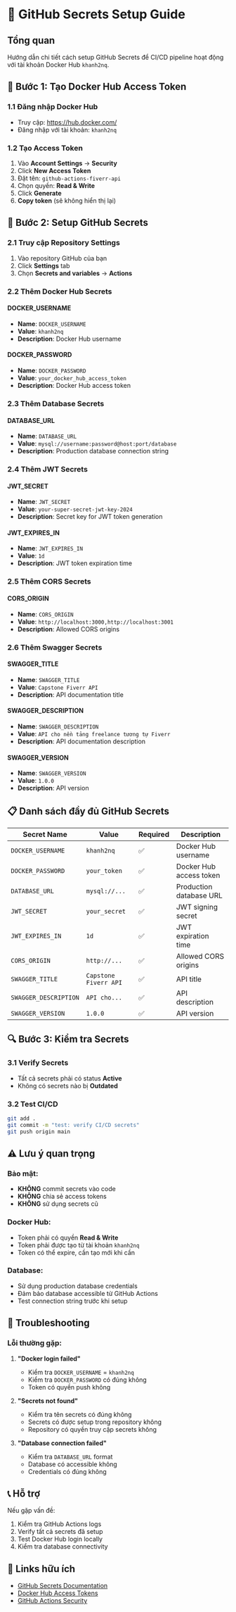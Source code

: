 # 🔑 GitHub Secrets Setup Guide

## **Tổng quan**

Hướng dẫn chi tiết cách setup GitHub Secrets để CI/CD pipeline hoạt động với tài khoản Docker Hub `khanh2nq`.

## **🚀 Bước 1: Tạo Docker Hub Access Token**

### **1.1 Đăng nhập Docker Hub**
- Truy cập: https://hub.docker.com/
- Đăng nhập với tài khoản: `khanh2nq`

### **1.2 Tạo Access Token**
1. Vào **Account Settings** → **Security**
2. Click **New Access Token**
3. Đặt tên: `github-actions-fiverr-api`
4. Chọn quyền: **Read & Write**
5. Click **Generate**
6. **Copy token** (sẽ không hiển thị lại)

## **🔧 Bước 2: Setup GitHub Secrets**

### **2.1 Truy cập Repository Settings**
1. Vào repository GitHub của bạn
2. Click **Settings** tab
3. Chọn **Secrets and variables** → **Actions**

### **2.2 Thêm Docker Hub Secrets**

#### **DOCKER_USERNAME**
- **Name**: `DOCKER_USERNAME`
- **Value**: `khanh2nq`
- **Description**: Docker Hub username

#### **DOCKER_PASSWORD**
- **Name**: `DOCKER_PASSWORD`
- **Value**: `your_docker_hub_access_token`
- **Description**: Docker Hub access token

### **2.3 Thêm Database Secrets**

#### **DATABASE_URL**
- **Name**: `DATABASE_URL`
- **Value**: `mysql://username:password@host:port/database`
- **Description**: Production database connection string

### **2.4 Thêm JWT Secrets**

#### **JWT_SECRET**
- **Name**: `JWT_SECRET`
- **Value**: `your-super-secret-jwt-key-2024`
- **Description**: Secret key for JWT token generation

#### **JWT_EXPIRES_IN**
- **Name**: `JWT_EXPIRES_IN`
- **Value**: `1d`
- **Description**: JWT token expiration time

### **2.5 Thêm CORS Secrets**

#### **CORS_ORIGIN**
- **Name**: `CORS_ORIGIN`
- **Value**: `http://localhost:3000,http://localhost:3001`
- **Description**: Allowed CORS origins

### **2.6 Thêm Swagger Secrets**

#### **SWAGGER_TITLE**
- **Name**: `SWAGGER_TITLE`
- **Value**: `Capstone Fiverr API`
- **Description**: API documentation title

#### **SWAGGER_DESCRIPTION**
- **Name**: `SWAGGER_DESCRIPTION`
- **Value**: `API cho nền tảng freelance tương tự Fiverr`
- **Description**: API documentation description

#### **SWAGGER_VERSION**
- **Name**: `SWAGGER_VERSION`
- **Value**: `1.0.0`
- **Description**: API version

## **📋 Danh sách đầy đủ GitHub Secrets**

| Secret Name | Value | Required | Description |
|-------------|-------|----------|-------------|
| `DOCKER_USERNAME` | `khanh2nq` | ✅ | Docker Hub username |
| `DOCKER_PASSWORD` | `your_token` | ✅ | Docker Hub access token |
| `DATABASE_URL` | `mysql://...` | ✅ | Production database URL |
| `JWT_SECRET` | `your_secret` | ✅ | JWT signing secret |
| `JWT_EXPIRES_IN` | `1d` | ✅ | JWT expiration time |
| `CORS_ORIGIN` | `http://...` | ✅ | Allowed CORS origins |
| `SWAGGER_TITLE` | `Capstone Fiverr API` | ✅ | API title |
| `SWAGGER_DESCRIPTION` | `API cho...` | ✅ | API description |
| `SWAGGER_VERSION` | `1.0.0` | ✅ | API version |

## **🔍 Bước 3: Kiểm tra Secrets**

### **3.1 Verify Secrets**
- Tất cả secrets phải có status **Active**
- Không có secrets nào bị **Outdated**

### **3.2 Test CI/CD**
```bash
git add .
git commit -m "test: verify CI/CD secrets"
git push origin main
```

## **⚠️ Lưu ý quan trọng**

### **Bảo mật:**
- **KHÔNG** commit secrets vào code
- **KHÔNG** chia sẻ access tokens
- **KHÔNG** sử dụng secrets cũ

### **Docker Hub:**
- Token phải có quyền **Read & Write**
- Token phải được tạo từ tài khoản `khanh2nq`
- Token có thể expire, cần tạo mới khi cần

### **Database:**
- Sử dụng production database credentials
- Đảm bảo database accessible từ GitHub Actions
- Test connection string trước khi setup

## **🚨 Troubleshooting**

### **Lỗi thường gặp:**

1. **"Docker login failed"**
   - Kiểm tra `DOCKER_USERNAME` = `khanh2nq`
   - Kiểm tra `DOCKER_PASSWORD` có đúng không
   - Token có quyền push không

2. **"Secrets not found"**
   - Kiểm tra tên secrets có đúng không
   - Secrets có được setup trong repository không
   - Repository có quyền truy cập secrets không

3. **"Database connection failed"**
   - Kiểm tra `DATABASE_URL` format
   - Database có accessible không
   - Credentials có đúng không

## **📞 Hỗ trợ**

Nếu gặp vấn đề:
1. Kiểm tra GitHub Actions logs
2. Verify tất cả secrets đã setup
3. Test Docker Hub login locally
4. Kiểm tra database connectivity

## **🔗 Links hữu ích**

- [GitHub Secrets Documentation](https://docs.github.com/en/actions/security-guides/encrypted-secrets)
- [Docker Hub Access Tokens](https://docs.docker.com/docker-hub/access-tokens/)
- [GitHub Actions Security](https://docs.github.com/en/actions/security-guides/)
